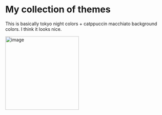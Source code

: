 # My collection of themes

This is basically tokyo night colors + catppuccin macchiato background colors. I think it looks nice.

<img width="229" alt="image" src="https://github.com/Tnixc/tokyo/assets/85466117/f6ef0576-1009-4f0b-ba81-dffd22ee0a83">

